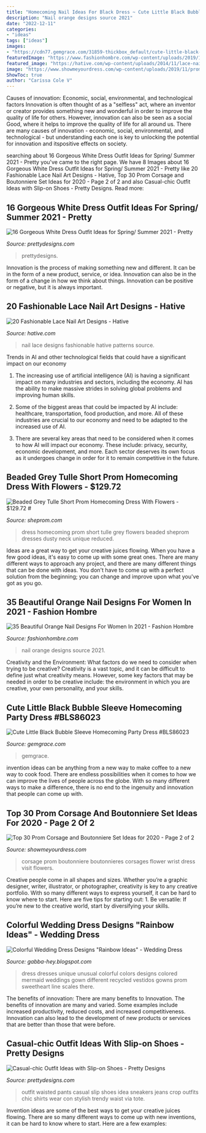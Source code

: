 ```yaml
---
title: "Homecoming Nail Ideas For Black Dress ~ Cute Little Black Bubble Sleeve Homecoming Party Dress #bls86023"
description: "Nail orange designs source 2021"
date: "2022-12-11"
categories:
- "ideas"
tags: ["ideas"]
images:
- "https://cdn77.gemgrace.com/31859-thickbox_default/cute-little-black-bubble-sleeve-homecoming-party-dress.jpg"
featuredImage: "https://www.fashionhombre.com/wp-content/uploads/2019/12/Beautiful-Orange-Nail-Designs-For-Women-19.jpg"
featured_image: "https://hative.com/wp-content/uploads/2014/11/lace-nail-art-designs/12-fashionable-lace-nail-art-designs.jpg"
image: "https://www.showmeyourdress.com/wp-content/uploads/2019/11/prom-corsage-and-boutonniere-set-ideas-16.jpg"
ShowToc: true
author: "Carissa Cole V"
---
```



Causes of innovation: Economic, social, environmental, and technological factors
Innovation is often thought of as a "selfless" act, where an inventor or creator provides something new and wonderful in order to improve the quality of life for others. However, innovation can also be seen as a social Good, where it helps to improve the quality of life for all around us. There are many causes of innovation - economic, social, environmental, and technological - but understanding each one is key to unlocking the potential for innovation and itspositive effects on society.

	

		
searching about 16 Gorgeous White Dress Outfit Ideas for Spring/ Summer 2021 - Pretty you've came to the right page. We have 8 Images about 16 Gorgeous White Dress Outfit Ideas for Spring/ Summer 2021 - Pretty like 20 Fashionable Lace Nail Art Designs - Hative, Top 30 Prom Corsage and Boutonniere Set Ideas for 2020 - Page 2 of 2 and also Casual-chic Outfit Ideas with Slip-on Shoes - Pretty Designs. Read more:
		
    
## 16 Gorgeous White Dress Outfit Ideas For Spring/ Summer 2021 - Pretty

<img loading=lazy src="https://www.prettydesigns.com/wp-content/uploads/2014/05/White-Dress-Outfit-with-Black-Leather-Jacket.jpg" onerror="this.onerror=null;this.src='https://tse4.mm.bing.net/th?id=OIP.KRqNIIxFVbAw1r4ktb6AsQHaK3&amp;pid=15.1';" alt="16 Gorgeous White Dress Outfit Ideas for Spring/ Summer 2021 - Pretty">

_Source: prettydesigns.com_

>prettydesigns. 

	

Innovation is the process of making something new and different. It can be in the form of a new product, service, or idea. Innovation can also be in the form of a change in how we think about things. Innovation can be positive or negative, but it is always important.

    
## 20 Fashionable Lace Nail Art Designs - Hative

<img loading=lazy src="https://hative.com/wp-content/uploads/2014/11/lace-nail-art-designs/12-fashionable-lace-nail-art-designs.jpg" onerror="this.onerror=null;this.src='https://tse4.mm.bing.net/th?id=OIP.HWw0tYK2BY1AO3juxdOnwgHaNK&amp;pid=15.1';" alt="20 Fashionable Lace Nail Art Designs - Hative">

_Source: hative.com_

>nail lace designs fashionable hative patterns source. 

	

Trends in AI and other technological fields that could have a significant impact on our economy
1. The increasing use of artificial intelligence (AI) is having a significant impact on many industries and sectors, including the economy. AI has the ability to make massive strides in solving global problems and improving human skills.
2. Some of the biggest areas that could be impacted by AI include: healthcare, transportation, food production, and more. All of these industries are crucial to our economy and need to be adapted to the increased use of AI.

3. There are several key areas that need to be considered when it comes to how AI will impact our economy. These include: privacy, security, economic development, and more. Each sector deserves its own focus as it undergoes change in order for it to remain competitive in the future.


    
## Beaded Grey Tulle Short Prom Homecoming Dress With Flowers - $129.72 #

<img loading=lazy src="http://cdn.sheprom.com/6858-large_default/beaded-grey-tulle-short-prom-homecoming-dress-with-flowers.jpg" onerror="this.onerror=null;this.src='https://tse1.mm.bing.net/th?id=OIP.-rUFhQ-FwUwl-MZIy-UZvAHaLH&amp;pid=15.1';" alt="Beaded Grey Tulle Short Prom Homecoming Dress With Flowers - $129.72 #">

_Source: sheprom.com_

>dress homecoming prom short tulle grey flowers beaded sheprom dresses dusty neck unique reduced. 

	

Ideas are a great way to get your creative juices flowing. When you have a few good ideas, it's easy to come up with some great ones. There are many different ways to approach any project, and there are many different things that can be done with ideas. You don't have to come up with a perfect solution from the beginning; you can change and improve upon what you've got as you go.

    
## 35 Beautiful Orange Nail Designs For Women In 2021 - Fashion Hombre

<img loading=lazy src="https://www.fashionhombre.com/wp-content/uploads/2019/12/Beautiful-Orange-Nail-Designs-For-Women-19.jpg" onerror="this.onerror=null;this.src='https://tse3.mm.bing.net/th?id=OIP.V1loLEr5F7tLhdIL9TXxtQHaLD&amp;pid=15.1';" alt="35 Beautiful Orange Nail Designs For Women In 2021 - Fashion Hombre">

_Source: fashionhombre.com_

>nail orange designs source 2021. 

	

Creativity and the Environment: What factors do we need to consider when trying to be creative?
Creativity is a vast topic, and it can be difficult to define just what creativity means. However, some key factors that may be needed in order to be creative include: the environment in which you are creative, your own personality, and your skills.

    
## Cute Little Black Bubble Sleeve Homecoming Party Dress #BLS86023

<img loading=lazy src="https://cdn77.gemgrace.com/31859-thickbox_default/cute-little-black-bubble-sleeve-homecoming-party-dress.jpg" onerror="this.onerror=null;this.src='https://tse3.mm.bing.net/th?id=OIP.Xw2JmKwVBq4_-9Qh3dG00gHaJH&amp;pid=15.1';" alt="Cute Little Black Bubble Sleeve Homecoming Party Dress #BLS86023">

_Source: gemgrace.com_

>gemgrace. 

	

invention ideas can be anything from a new way to make coffee to a new way to cook food. There are endless possibilities when it comes to how we can improve the lives of people across the globe. With so many different ways to make a difference, there is no end to the ingenuity and innovation that people can come up with.

    
## Top 30 Prom Corsage And Boutonniere Set Ideas For 2020 - Page 2 Of 2

<img loading=lazy src="https://www.showmeyourdress.com/wp-content/uploads/2019/11/prom-corsage-and-boutonniere-set-ideas-16.jpg" onerror="this.onerror=null;this.src='https://tse2.mm.bing.net/th?id=OIP.JCV4AYcFoTjNUpirTptQfgHaNK&amp;pid=15.1';" alt="Top 30 Prom Corsage and Boutonniere Set Ideas for 2020 - Page 2 of 2">

_Source: showmeyourdress.com_

>corsage prom boutonniere boutonnieres corsages flower wrist dress visit flowers. 

	

Creative people come in all shapes and sizes. Whether you’re a graphic designer, writer, illustrator, or photographer, creativity is key to any creative portfolio. With so many different ways to express yourself, it can be hard to know where to start. Here are five tips for starting out: 1. Be versatile: If you’re new to the creative world, start by diversifying your skills.

    
## Colorful Wedding Dress Designs &quot;Rainbow Ideas&quot; - Wedding Dress

<img loading=lazy src="http://2.bp.blogspot.com/-PjklDKBYW7I/Tyd8hezIoiI/AAAAAAAAAtQ/5MZ-eLtPBWk/s1600/Blue%2BUnique%2Bwedding%2Bdress.jpg" onerror="this.onerror=null;this.src='https://tse4.mm.bing.net/th?id=OIP.yuxCyzBVQu2ZJj2h9iN7WgAAAA&amp;pid=15.1';" alt="Colorful Wedding Dress Designs &quot;Rainbow Ideas&quot; - Wedding Dress">

_Source: gabba-hey.blogspot.com_

>dress dresses unique unusual colorful colors designs colored mermaid weddings gown different recycled vestidos gowns prom sweetheart line scales there. 

	

The benefits of innovation: There are many benefits to Innovation.
The benefits of innovation are many and varied. Some examples include increased productivity, reduced costs, and increased competitiveness. Innovation can also lead to the development of new products or services that are better than those that were before.

    
## Casual-chic Outfit Ideas With Slip-on Shoes - Pretty Designs

<img loading=lazy src="http://www.prettydesigns.com/wp-content/uploads/2014/05/Crop-Top-Outfit-Idea-with-Black-Sneakers.jpg" onerror="this.onerror=null;this.src='https://tse2.mm.bing.net/th?id=OIP.7FXMu34mjcBKo9Gbjooq_AHaK3&amp;pid=15.1';" alt="Casual-chic Outfit Ideas with Slip-on Shoes - Pretty Designs">

_Source: prettydesigns.com_

>outfit waisted pants casual slip shoes idea sneakers jeans crop outfits chic shirts wear con stylish trendy waist via tote. 

	

Invention ideas are some of the best ways to get your creative juices flowing. There are so many different ways to come up with new inventions, it can be hard to know where to start. Here are a few examples: 

